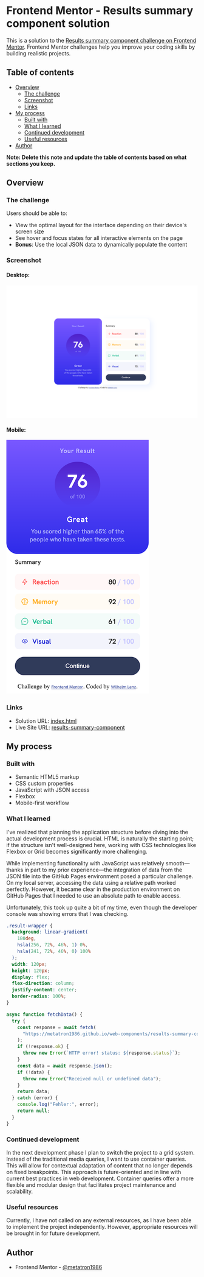 # Frontend Mentor - Results summary component solution

This is a solution to the [Results summary component challenge on Frontend Mentor](https://www.frontendmentor.io/challenges/results-summary-component-CE_K6s0maV). Frontend Mentor challenges help you improve your coding skills by building realistic projects.

## Table of contents

- [Overview](#overview)
  - [The challenge](#the-challenge)
  - [Screenshot](#screenshot)
  - [Links](#links)
- [My process](#my-process)
  - [Built with](#built-with)
  - [What I learned](#what-i-learned)
  - [Continued development](#continued-development)
  - [Useful resources](#useful-resources)
- [Author](#author)

**Note: Delete this note and update the table of contents based on what sections you keep.**

## Overview

### The challenge

Users should be able to:

- View the optimal layout for the interface depending on their device's screen size
- See hover and focus states for all interactive elements on the page
- **Bonus**: Use the local JSON data to dynamically populate the content

### Screenshot

#### Desktop:

![](./assets/images/screenshot-desktop.png)

#### Mobile:

![](./assets/images/screenshot-mobile.png)

### Links

- Solution URL: [index.html](https://github.com/metatron1986/web-components/blob/main/results-summary-component/index.html)
- Live Site URL: [results-summary-component](https://metatron1986.github.io/web-components/results-summary-component/)

## My process

### Built with

- Semantic HTML5 markup
- CSS custom properties
- JavaScript with JSON access
- Flexbox
- Mobile-first workflow

### What I learned

I've realized that planning the application structure before diving into the actual development process is crucial. HTML is naturally the starting point; if the structure isn't well-designed here, working with CSS technologies like Flexbox or Grid becomes significantly more challenging.

While implementing functionality with JavaScript was relatively smooth—thanks in part to my prior experience—the integration of data from the JSON file into the GitHub Pages environment posed a particular challenge. On my local server, accessing the data using a relative path worked perfectly. However, it became clear in the production environment on GitHub Pages that I needed to use an absolute path to enable access.

Unfortunately, this took up quite a bit of my time, even though the developer console was showing errors that I was checking.

```css
.result-wrapper {
  background: linear-gradient(
    180deg,
    hsla(256, 72%, 46%, 1) 0%,
    hsla(241, 72%, 46%, 0) 100%
  );
  width: 120px;
  height: 120px;
  display: flex;
  flex-direction: column;
  justify-content: center;
  border-radius: 100%;
}
```

```js
async function fetchData() {
  try {
    const response = await fetch(
      "https://metatron1986.github.io/web-components/results-summary-component/data.json"
    );
    if (!response.ok) {
      throw new Error(`HTTP error! status: ${response.status}`);
    }
    const data = await response.json();
    if (!data) {
      throw new Error("Received null or undefined data");
    }
    return data;
  } catch (error) {
    console.log("Fehler:", error);
    return null;
  }
}
```

### Continued development

In the next development phase I plan to switch the project to a grid system. Instead of the traditional media queries, I want to use container queries. This will allow for contextual adaptation of content that no longer depends on fixed breakpoints. This approach is future-oriented and in line with current best practices in web development. Container queries offer a more flexible and modular design that facilitates project maintenance and scalability.

### Useful resources

Currently, I have not called on any external resources, as I have been able to implement the project independently. However, appropriate resources will be brought in for future development.

## Author

- Frontend Mentor - [@metatron1986](https://www.frontendmentor.io/profile/metatron1986)
